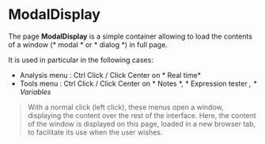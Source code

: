 # ModalDisplay

The page **ModalDisplay** is a simple container allowing to load the contents of a window (* modal * or * dialog *) in full page.

It is used in particular in the following cases:
- Analysis menu : Ctrl Click / Click Center on * Real time*
- Tools menu : Ctrl Click / Click Center on * Notes *, * Expression tester *, * Variables*

> With a normal click (left click), these menus open a window, displaying the content over the rest of the interface. Here, the content of the window is displayed on this page, loaded in a new browser tab, to facilitate its use when the user wishes.
